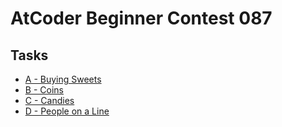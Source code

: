 # AtCoder Beginner Contest 087
## Tasks
- [A - Buying Sweets](https://beta.atcoder.jp/contests/abc087/tasks/abc087_a)
- [B - Coins](https://beta.atcoder.jp/contests/abc087/tasks/abc087_b)
- [C - Candies](https://beta.atcoder.jp/contests/abc087/tasks/arc090_a)
- [D - People on a Line](https://beta.atcoder.jp/contests/abc087/tasks/arc090_b)


